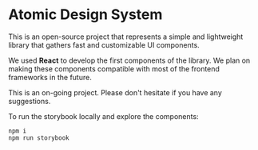 # Atomic Design System
This is an open-source project that represents a simple and lightweight library that gathers fast and customizable UI components.

We used **React** to develop the first components of the library. We plan on making these components compatible with most of the frontend frameworks in the future.

This is an on-going project. Please don't hesitate if you have any suggestions.

To run the storybook locally and explore the components:
```
npm i
npm run storybook
```
